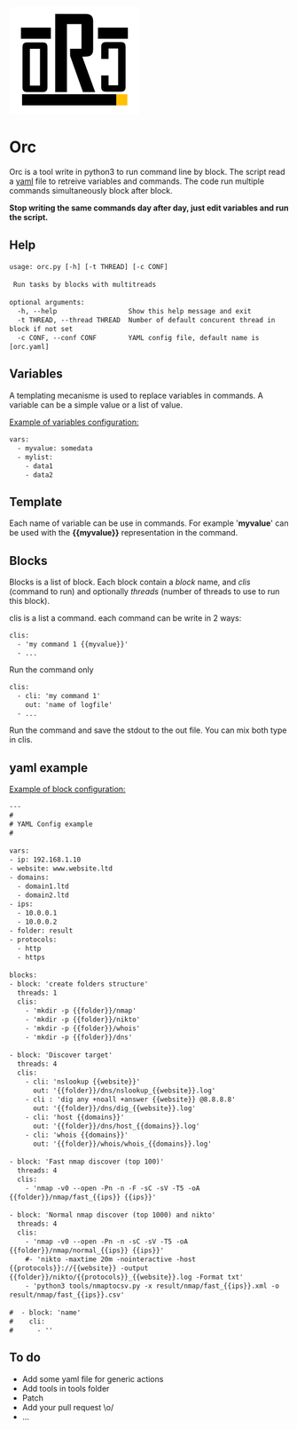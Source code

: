 
![ORC](https://github.com/0x25/orc/blob/main/orc.png?raw=true)

# Orc
Orc is a tool write in python3 to run command line by block.
The script read a [yaml](https://en.wikipedia.org/wiki/YAML) file to retreive variables and commands. The code run multiple commands simultaneously block after block.

**Stop writing the same commands day after day, just edit variables and run the script.** 

## Help
    usage: orc.py [-h] [-t THREAD] [-c CONF]

     Run tasks by blocks with multitreads 

    optional arguments:
      -h, --help                  Show this help message and exit
      -t THREAD, --thread THREAD  Number of default concurent thread in block if not set
      -c CONF, --conf CONF        YAML config file, default name is [orc.yaml]

## Variables
A templating mecanisme is used to replace variables in commands. A variable can be a simple value or a list of value.

<u>Example of variables configuration:</u>

    vars:
      - myvalue: somedata
      - mylist:
        - data1
        - data2

## Template
Each name of variable can be use in commands.
For example '**myvalue**' can be used with the **{{myvalue}}** representation in the command.

## Blocks
Blocks is a list of block.
Each block contain a *block* name, and *clis* (command to run) and optionally *threads* (number of threads to use to run this block).

clis is a list a command. each command can be write in 2 ways:

    clis:
      - 'my command 1 {{myvalue}}'
      - ...
    
Run the command only

    clis:
      - cli: 'my command 1'
        out: 'name of logfile'
      - ...
    
Run the command and save the stdout to the out file.
You can mix both type in clis.

## yaml example

<u>Example of block configuration:</u>
  ```
---
#
# YAML Config example
#

vars:
  - ip: 192.168.1.10
  - website: www.website.ltd
  - domains: 
    - domain1.ltd
    - domain2.ltd
  - ips:
    - 10.0.0.1
    - 10.0.0.2
  - folder: result
  - protocols:
    - http
    - https

blocks:
  - block: 'create folders structure'
    threads: 1
    clis:
      - 'mkdir -p {{folder}}/nmap'
      - 'mkdir -p {{folder}}/nikto'
      - 'mkdir -p {{folder}}/whois'
      - 'mkdir -p {{folder}}/dns'

  - block: 'Discover target'
    threads: 4
    clis: 
      - cli: 'nslookup {{website}}'
        out: '{{folder}}/dns/nslookup_{{website}}.log'
      - cli : 'dig any +noall +answer {{website}} @8.8.8.8'
        out: '{{folder}}/dns/dig_{{website}}.log'
      - cli: 'host {{domains}}'
        out: '{{folder}}/dns/host_{{domains}}.log'
      - cli: 'whois {{domains}}'
        out: '{{folder}}/whois/whois_{{domains}}.log'

  - block: 'Fast nmap discover (top 100)'
    threads: 4
    clis: 
      - 'nmap -v0 --open -Pn -n -F -sC -sV -T5 -oA {{folder}}/nmap/fast_{{ips}} {{ips}}'

  - block: 'Normal nmap discover (top 1000) and nikto'
    threads: 4
    clis: 
      - 'nmap -v0 --open -Pn -n -sC -sV -T5 -oA {{folder}}/nmap/normal_{{ips}} {{ips}}'
      #- 'nikto -maxtime 20m -nointeractive -host {{protocols}}://{{website}} -output {{folder}}/nikto/{{protocols}}_{{website}}.log -Format txt'
      - 'python3 tools/nmaptocsv.py -x result/nmap/fast_{{ips}}.xml -o result/nmap/fast_{{ips}}.csv'

#  - block: 'name'
#    cli:
#      - ''
```    
    
## To do

 - Add some yaml file for generic actions
 - Add tools in tools folder 
 - Patch 
 - Add your pull request \o/
 - ...
